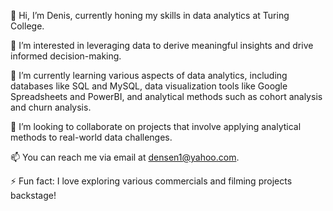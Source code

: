 👋 Hi, I’m Denis, currently honing my skills in data analytics at Turing College.

👀 I’m interested in leveraging data to derive meaningful insights and drive informed decision-making.

🌱 I’m currently learning various aspects of data analytics, including databases like SQL and MySQL, data visualization tools like Google Spreadsheets and PowerBI, and analytical methods such as cohort analysis and churn analysis.

💞️ I’m looking to collaborate on projects that involve applying analytical methods to real-world data challenges.

📫 You can reach me via email at densen1@yahoo.com.

⚡ Fun fact: I love exploring various commercials and filming projects backstage!

